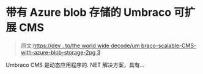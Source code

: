 # 带有 Azure blob 存储的 Umbraco 可扩展 CMS

> 原文:[https://dev . to/the world wide decode/um braco-scalable-CMS-with-azure-blob-storage-2pg 3](https://dev.to/theworldwidecode/umbraco-scalable-cms-with-azure-blob-storage-2pg3)

Umbraco CMS 是动态应用程序的. NET 解决方案，具有...